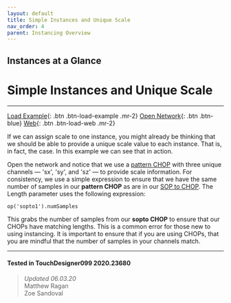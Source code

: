 ```yaml
---
layout: default
title: Simple Instances and Unique Scale
nav_order: 4
parent: Instancing Overview
---
```

## Instances at a Glance
# Simple Instances and Unique Scale  

*****

[Load Example](?remoteTox=https://github.com/mir-lab/touchdesigner-instancing-examples-code/raw/main/tox/001-overview/container_unique_scale.tox){: .btn .btn-load-example .mr-2}
[Open Network](?openNetwork=True){: .btn .btn-blue}
[Web](?openInBrowser=True){: .btn .btn-load-web .mr-2}

If we can assign scale to one instance, you might already be thinking that we should be able to provide a unique scale value to each instance. That is, in fact, the case. In this example we can see that in action.


Open the network and notice that we use a [pattern CHOP](https://docs.derivative.ca/Pattern_CHOP) with three unique channels — 'sx', 'sy', and 'sz' — to provide scale information. For consistency, we use a simple expression to ensure that we have the same number of samples in our **pattern CHOP** as are in our [SOP to CHOP](https://docs.derivative.ca/SOP_to_CHOP). The Length parameter uses the following expression:

`op('sopto1').numSamples`

This grabs the number of samples from our **sopto CHOP** to ensure that our CHOPs have matching lengths. This is a common error for those new to using instancing. It is important to ensure that if you are using CHOPs, that you are mindful that the number of samples in your channels match.

---

#### Tested in TouchDesigner099 2020.23680 
>*Updated 06.03.20*  
Matthew Ragan  
Zoe Sandoval  